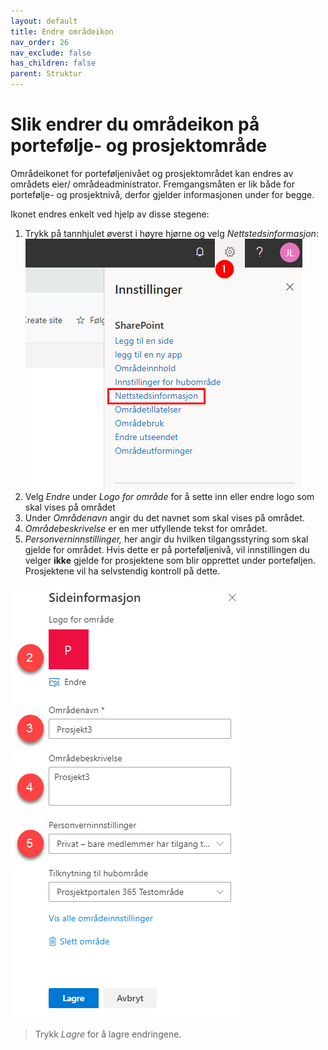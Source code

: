 ```yaml
---
layout: default
title: Endre områdeikon
nav_order: 26
nav_exclude: false
has_children: false
parent: Struktur
---
```


#  Slik endrer du områdeikon på portefølje- og prosjektområde

Områdeikonet for porteføljenivået og prosjektområdet kan endres av områdets eier/ områdeadministrator. Fremgangsmåten er lik både for portefølje- og prosjektnivå, derfor gjelder informasjonen under for begge.

Ikonet endres enkelt ved hjelp av disse stegene:

1)  Trykk på tannhjulet øverst i høyre hjørne og velg
*Nettstedsinformasjon*:
![](./media/image14.png) 
2)  Velg *Endre* under *Logo for område* for å sette inn eller endre logo som skal vises på området
3)  Under *Områdenavn* angir du det navnet som skal vises på området.
4)  *Områdebeskrivelse* er en mer utfyllende tekst for området.
5)  *Personverninnstillinger,* her angir du hvilken tilgangsstyring som skal gjelde for området. Hvis dette er på porteføljenivå, vil innstillingen du velger **ikke** gjelde for prosjektene som blir opprettet under porteføljen. Prosjektene vil ha selvstendig kontroll på dette.

![](./media/image16.png)

> Trykk *Lagre* for å lagre endringene.